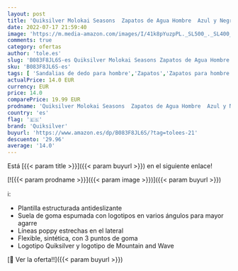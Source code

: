 ```yaml
---
layout: post
title: 'Quiksilver Molokai Seasons  Zapatos de Agua Hombre  Azul y Negro  42 EU'
date: 2022-07-17 21:59:40
image: 'https://m.media-amazon.com/images/I/41k8pYuzpPL._SL500_._SL400_.jpg'
comments: true
category: ofertas
author: 'tole.es'
slug: 'B083F8JL6S-es Quiksilver Molokai Seasons Zapatos de Agua Hombre Azul y...'
sku: 'B083F8JL6S-es'
tags: [ 'Sandalias de dedo para hombre','Zapatos','Zapatos para hombre','Zapatos y complementos','quiksilver','zapatos','🇪🇸', ]
actualPrice: 14.0 EUR
currency: EUR
price: 14.0
comparePrice: 19.99 EUR
prodname: 'Quiksilver Molokai Seasons  Zapatos de Agua Hombre  Azul y Negro  42 EU'
country: 'es'
flag: '🇪🇸'
brand: 'Quiksilver'
buyurl: 'https://www.amazon.es/dp/B083F8JL6S/?tag=tolees-21'
descuento: '29.96'
average: '14.0'
---
```


Está [{{< param title >}}]({{< param buyurl >}}) en el siguiente enlace!

[![{{< param prodname >}}]({{< param image >}})]({{< param buyurl >}})

ℹ️:

- Plantilla estructurada antideslizante
- Suela de goma espumada con logotipos en varios ángulos para mayor agarre
- Líneas poppy estrechas en el lateral
- Flexible, sintética, con 3 puntos de goma
- Logotipo Quiksilver y logotipo de Mountain and Wave

[🛒 Ver la oferta!!]({{< param buyurl >}})
